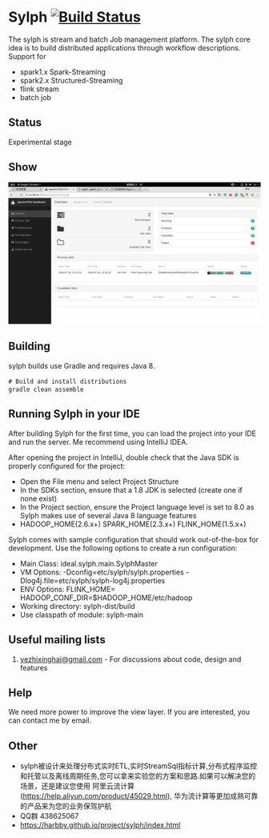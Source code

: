 # Sylph [![Build Status](http://img.shields.io/travis/harbby/sylph.svg?style=flat&branch=master)](https://travis-ci.org/harbby/sylph)
The sylph is stream and batch Job management platform. 
The sylph core idea is to build distributed applications through workflow descriptions.
Support for 
* spark1.x Spark-Streaming
* spark2.x Structured-Streaming 
* flink stream
* batch job

## 

## Status
Experimental stage

## Show
[![loading...](https://raw.githubusercontent.com/harbby/harbby.github.io/master/logo/sylph/briefing.gif)](https://travis-ci.org/harbby/sylph)

## Building
sylph builds use Gradle and requires Java 8.
```
# Build and install distributions
gradle clean assemble
```
## Running Sylph in your IDE
After building Sylph for the first time, you can load the project into your IDE and run the server. Me recommend using IntelliJ IDEA.

After opening the project in IntelliJ, double check that the Java SDK is properly configured for the project:

* Open the File menu and select Project Structure
* In the SDKs section, ensure that a 1.8 JDK is selected (create one if none exist)
* In the Project section, ensure the Project language level is set to 8.0 as Sylph makes use of several Java 8 language features
* HADOOP_HOME(2.6.x+) SPARK_HOME(2.3.x+) FLINK_HOME(1.5.x+)

Sylph comes with sample configuration that should work out-of-the-box for development. Use the following options to create a run configuration:

* Main Class: ideal.sylph.main.SylphMaster
* VM Options: -Dconfig=etc/sylph/sylph.properties -Dlog4j.file=etc/sylph/sylph-log4j.properties
* ENV Options: FLINK_HOME=<your flink home>
               HADOOP_CONF_DIR=$HADOOP_HOME/etc/hadoop
* Working directory: sylph-dist/build
* Use classpath of module: sylph-main
 
## Useful mailing lists
1. yezhixinghai@gmail.com - For discussions about code, design and features

## Help
We need more power to improve the view layer. If you are interested, you can contact me by email.

## Other
* sylph被设计来处理分布式实时ETL,实时StreamSql指标计算,分布式程序监控和托管以及离线周期任务,您可以拿来实验您的方案和思路.如果可以解决您的场景，还是建议您使用
阿里云流计算(https://help.aliyun.com/product/45029.html),
华为流计算等更加成熟可靠的产品来为您的业务保驾护航
* QQ群 438625067
* https://harbby.github.io/project/sylph/index.html


